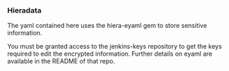### Hieradata

The yaml contained here uses the hiera-eyaml gem to store sensitive information.

You must be granted access to the jenkins-keys repository to get the keys required to edit the encrypted information.  Further details on eyaml are available in the README of that repo.
